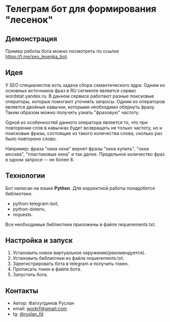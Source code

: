 # Телеграм бот для формирования "лесенок"

## Демонстрация
Пример работы бота можно посмотреть по ссылке <https://t.me/seo_lesenka_bot>.

## Идея
У SEO специалистов есть задача сбора семантического ядра. Одним из основных источников фраз в RU сегменте является сервис wordstat.yandex.ru. В данном сервисе работают разные поисковые операторы, которые помогают уточнять запросы.
Одним из операторов является двойные кавычки, которыми необходимо обернуть фразу. Таким образом можно получить узнать "фразовую" частоту.

Одной из особенностей данного оператора является то, что при повторении слов в кавычках будет возвращать не только частоту, но и поисковые фразы, состоящие из такого количества слова, сколько раз было повторено слово.

Например: фраза "окна окна" вернет фразы "окна купить", "окна москва", "пластиковые окна" и так далее.
Предельное количество фраз в одном запросе -- не более 8.

## Технологии
Бот написан на языке **Python**.
Для корректной работы понадобятся библиотеки:
- python-telegram-bot,
- python-dotenv,
- requests.

Все необходимые библиотеки приложены в файле requerements.txt.

## Настройка и запуск
1. Установить новое виртуальное окружение(рекомендуется).
2. Установить библиотеки из файла requerements.txt.
3. Зарегистрировать бота в telegram и получить токен.
4. Прописать токен в файле бота.
5. Запустить бота.

## Контакты
- Автор: Фатхутдинов Руслан
- email: workrf@gmail.com
- tg: [@ruslan_fd](t.me/ruslan_fd)